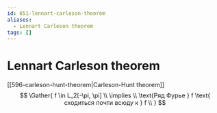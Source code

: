 ```yaml
---
id: 651-lennart-carleson-theorem
aliases:
  - Lennart Carleson theorem
tags: []
---
```


# Lennart Carleson theorem
[[596-carleson-hunt-theorem|Carleson-Hunt theorem]]
$$
\Gather{
f \in L_2[-\pi, \pi] \\
\implies \\
\text{Ряд Фурье } f \text{ сходиться почти всюду к } f \\
}
$$
